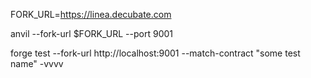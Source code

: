 FORK_URL=https://linea.decubate.com

anvil --fork-url $FORK_URL --port 9001

forge test --fork-url http://localhost:9001 --match-contract "some test name" -vvvv